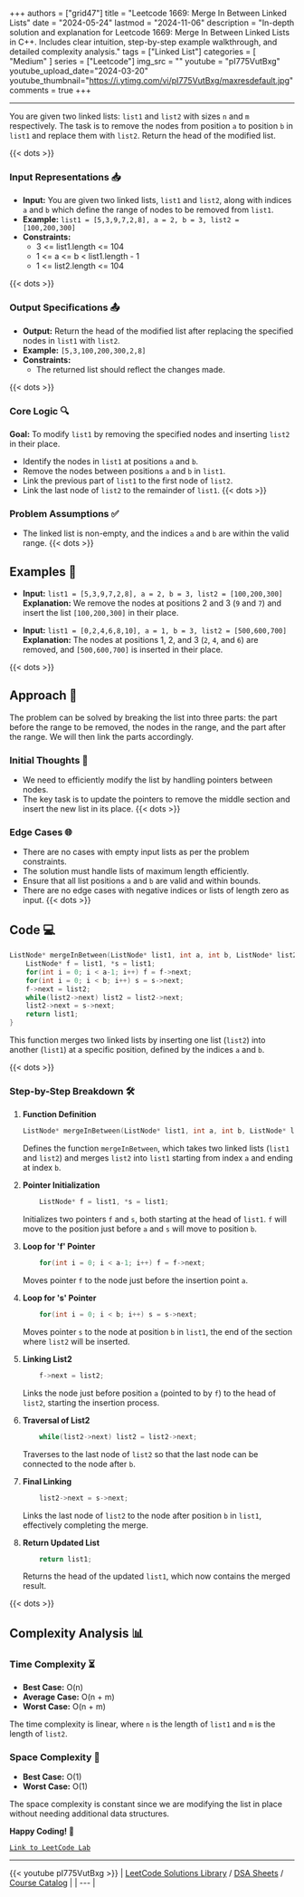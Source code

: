 
+++
authors = ["grid47"]
title = "Leetcode 1669: Merge In Between Linked Lists"
date = "2024-05-24"
lastmod = "2024-11-06"
description = "In-depth solution and explanation for Leetcode 1669: Merge In Between Linked Lists in C++. Includes clear intuition, step-by-step example walkthrough, and detailed complexity analysis."
tags = ["Linked List"]
categories = [
    "Medium"
]
series = ["Leetcode"]
img_src = ""
youtube = "pI775VutBxg"
youtube_upload_date="2024-03-20"
youtube_thumbnail="https://i.ytimg.com/vi/pI775VutBxg/maxresdefault.jpg"
comments = true
+++



---
You are given two linked lists: `list1` and `list2` with sizes `n` and `m` respectively. The task is to remove the nodes from position `a` to position `b` in `list1` and replace them with `list2`. Return the head of the modified list.
<!--more-->
{{< dots >}}
### Input Representations 📥
- **Input:** You are given two linked lists, `list1` and `list2`, along with indices `a` and `b` which define the range of nodes to be removed from `list1`.
- **Example:** `list1 = [5,3,9,7,2,8], a = 2, b = 3, list2 = [100,200,300]`
- **Constraints:**
	- 3 <= list1.length <= 104
	- 1 <= a <= b < list1.length - 1
	- 1 <= list2.length <= 104

{{< dots >}}
### Output Specifications 📤
- **Output:** Return the head of the modified list after replacing the specified nodes in `list1` with `list2`.
- **Example:** `[5,3,100,200,300,2,8]`
- **Constraints:**
	- The returned list should reflect the changes made.

{{< dots >}}
### Core Logic 🔍
**Goal:** To modify `list1` by removing the specified nodes and inserting `list2` in their place.

- Identify the nodes in `list1` at positions `a` and `b`.
- Remove the nodes between positions `a` and `b` in `list1`.
- Link the previous part of `list1` to the first node of `list2`.
- Link the last node of `list2` to the remainder of `list1`.
{{< dots >}}
### Problem Assumptions ✅
- The linked list is non-empty, and the indices `a` and `b` are within the valid range.
{{< dots >}}
## Examples 🧩
- **Input:** `list1 = [5,3,9,7,2,8], a = 2, b = 3, list2 = [100,200,300]`  \
  **Explanation:** We remove the nodes at positions 2 and 3 (`9` and `7`) and insert the list `[100,200,300]` in their place.

- **Input:** `list1 = [0,2,4,6,8,10], a = 1, b = 3, list2 = [500,600,700]`  \
  **Explanation:** The nodes at positions 1, 2, and 3 (`2`, `4`, and `6`) are removed, and `[500,600,700]` is inserted in their place.

{{< dots >}}
## Approach 🚀
The problem can be solved by breaking the list into three parts: the part before the range to be removed, the nodes in the range, and the part after the range. We will then link the parts accordingly.

### Initial Thoughts 💭
- We need to efficiently modify the list by handling pointers between nodes.
- The key task is to update the pointers to remove the middle section and insert the new list in its place.
{{< dots >}}
### Edge Cases 🌐
- There are no cases with empty input lists as per the problem constraints.
- The solution must handle lists of maximum length efficiently.
- Ensure that all list positions `a` and `b` are valid and within bounds.
- There are no edge cases with negative indices or lists of length zero as input.
{{< dots >}}
## Code 💻
```cpp
ListNode* mergeInBetween(ListNode* list1, int a, int b, ListNode* list2) {
    ListNode* f = list1, *s = list1;
    for(int i = 0; i < a-1; i++) f = f->next;
    for(int i = 0; i < b; i++) s = s->next;
    f->next = list2;
    while(list2->next) list2 = list2->next;
    list2->next = s->next;
    return list1;
}
```

This function merges two linked lists by inserting one list (`list2`) into another (`list1`) at a specific position, defined by the indices `a` and `b`.

{{< dots >}}
### Step-by-Step Breakdown 🛠️
1. **Function Definition**
	```cpp
	ListNode* mergeInBetween(ListNode* list1, int a, int b, ListNode* list2) {
	```
	Defines the function `mergeInBetween`, which takes two linked lists (`list1` and `list2`) and merges `list2` into `list1` starting from index `a` and ending at index `b`.

2. **Pointer Initialization**
	```cpp
	    ListNode* f = list1, *s = list1;
	```
	Initializes two pointers `f` and `s`, both starting at the head of `list1`. `f` will move to the position just before `a` and `s` will move to position `b`.

3. **Loop for 'f' Pointer**
	```cpp
	    for(int i = 0; i < a-1; i++) f = f->next;
	```
	Moves pointer `f` to the node just before the insertion point `a`.

4. **Loop for 's' Pointer**
	```cpp
	    for(int i = 0; i < b; i++) s = s->next;
	```
	Moves pointer `s` to the node at position `b` in `list1`, the end of the section where `list2` will be inserted.

5. **Linking List2**
	```cpp
	    f->next = list2;
	```
	Links the node just before position `a` (pointed to by `f`) to the head of `list2`, starting the insertion process.

6. **Traversal of List2**
	```cpp
	    while(list2->next) list2 = list2->next;
	```
	Traverses to the last node of `list2` so that the last node can be connected to the node after `b`.

7. **Final Linking**
	```cpp
	    list2->next = s->next;
	```
	Links the last node of `list2` to the node after position `b` in `list1`, effectively completing the merge.

8. **Return Updated List**
	```cpp
	    return list1;
	```
	Returns the head of the updated `list1`, which now contains the merged result.

{{< dots >}}
## Complexity Analysis 📊
### Time Complexity ⏳
- **Best Case:** O(n)
- **Average Case:** O(n + m)
- **Worst Case:** O(n + m)

The time complexity is linear, where `n` is the length of `list1` and `m` is the length of `list2`.

### Space Complexity 💾
- **Best Case:** O(1)
- **Worst Case:** O(1)

The space complexity is constant since we are modifying the list in place without needing additional data structures.

**Happy Coding! 🎉**


[`Link to LeetCode Lab`](https://leetcode.com/problems/merge-in-between-linked-lists/description/)

---
{{< youtube pI775VutBxg >}}
| [LeetCode Solutions Library](https://grid47.xyz/leetcode/) / [DSA Sheets](https://grid47.xyz/sheets/) / [Course Catalog](https://grid47.xyz/courses/) |
| --- |
